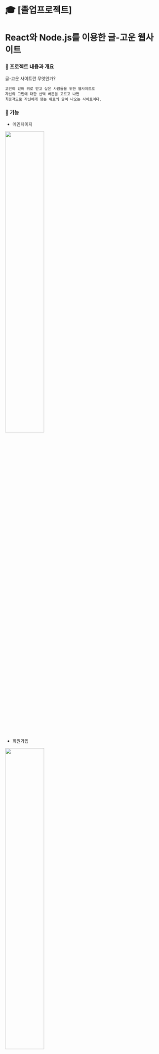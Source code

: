 #  :mortar_board: [졸업프로젝트] 
# React와 Node.js를 이용한 글-고운 웹사이트

###  :bouquet: 프로젝트 내용과 개요

글-고운 사이트란 무엇인가?
```
고민이 있어 위로 받고 싶은 사람들을 위한 웹사이트로
자신의 고민에 대한 선택 버튼을 고르고 나면
최종적으로 자신에게 맞는 위로의 글이 나오는 사이트이다.
```
### :blossom: 기능
* 메인페이지
<img src="https://user-images.githubusercontent.com/59958929/101910954-0a482200-3c03-11eb-9e50-09746d564080.png" width="50%">


* 회원가입
<img src="https://user-images.githubusercontent.com/59958929/101911028-26e45a00-3c03-11eb-8e66-935301719b1d.png" width="50%">

* 로그인
<img src="https://user-images.githubusercontent.com/59958929/101911068-35327600-3c03-11eb-864f-c0c55940686a.png" width="50%">

* 중간페이지
<img src="https://user-images.githubusercontent.com/59958929/101911556-dde0d580-3c03-11eb-907e-bf3afae24404.png" width="50%">

* 메모장
<img src="https://user-images.githubusercontent.com/59958929/101912314-ee458000-3c04-11eb-800a-94e05b91fbc4.png" width="50%">

* 게시판
<img src="https://user-images.githubusercontent.com/59958929/101912409-0b7a4e80-3c05-11eb-98de-82f9bee392c2.png" width="50%">

